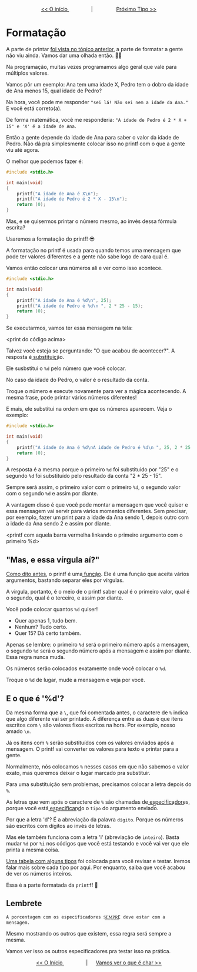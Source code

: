<p align="center"> <a href="printf_1.md"> << O início </a> &#8195;&#8195;&#8195;&#8195; | &#8195;&#8195;&#8195;&#8195; <a href="printf_3.md"> Próximo Tipo >> </a> </p>

# Formatação

A parte de printar [foi vista no tópico anterior](printf_1_copy.md), a parte de formatar a gente não viu ainda. Vamos dar uma olhada então. 🐱‍💻

Na programação, muitas vezes programamos algo geral que vale para múltiplos valores.

Vamos pôr um exemplo: Ana tem uma idade X, Pedro tem o dobro da idade de Ana menos 15, qual idade de Pedro?

Na hora, você pode me responder ``"sei lá! Não sei nem a idade da Ana."`` E você está correto(a).

De forma matemática, você me responderia: ``"A idade de Pedro é 2 * X + 15" e 'X' é a idade de Ana``. 

Então a gente depende da idade de Ana para saber o valor da idade de Pedro. Não dá pra simplesmente colocar isso no printf com o que a gente viu até agora.

O melhor que podemos fazer é: 

```c
#include <stdio.h>

int	main(void)
{
	printf("A idade de Ana é X\n");
	printf("A idade de Pedro é 2 * X - 15\n");
	return (0);
}
```

Mas, e se quisermos printar o número mesmo, ao invés dessa fórmula escrita?

Usaremos a formatação do printf! :sunglasses:

A formatação no printf é usada para quando temos uma mensagem que pode ter valores diferentes e a gente não sabe logo de cara qual é.

Vamos então colocar uns números ali e ver como isso acontece.

```c
#include <stdio.h>

int	main(void)
{
	printf("A idade de Ana é %d\n", 25);
	printf("A idade de Pedro é %d\n ", 2 * 25 - 15);
	return (0);
}
```

Se executarmos, vamos ter essa mensagem na tela:

<print do código acima>

Talvez você esteja se perguntando: "O que acabou de acontecer?". A resposta é s͟u͟b͟s͟t͟i͟t͟u͟i͟ç͟ã͟o.

Ele susbstitui o ``%d`` pelo número que você colocar. 

No caso da idade do Pedro, o valor é o resultado da conta.

Troque o número e execute novamente para ver a mágica acontecendo. A mesma frase, pode printar vários números diferentes!

E mais, ele substitui na ordem em que os números aparecem. Veja o exemplo:

```c
#include <stdio.h>

int	main(void)
{
	printf("A idade de Ana é %d\nA idade de Pedro é %d\n ", 25, 2 * 25 - 15);
	return (0);
}
```

A resposta é a mesma porque o primeiro ``%d`` foi substituído por "25" e o segundo ``%d`` foi substituído pelo resultado da conta "2 * 25 - 15".

Sempre será assim, o primeiro valor com o primeiro ``%d``, o segundo valor com o segundo ``%d`` e assim por diante.

A vantagem disso é que você pode montar a mensagem que você quiser e essa mensagem vai servir para vários momentos diferentes. Sem precisar, por exemplo, fazer um print para a idade da Ana sendo 1, depois outro com a idade da Ana sendo 2 e assim por diante.

<printf com aquela barra vermelha linkando o primeiro argumento com o primeiro %d>

## "Mas, e essa vírgula aí?"

[Como dito antes](printf_1_copy.md), o printf é uma [f͟u͟n͟ç͟ã͟o](../6_funcao/funcao_1.md). Ele é uma função que aceita vários argumentos, bastando separar eles por vírgulas.

A virgula, portanto, é o meio de o printf saber qual é o primeiro valor, qual é o segundo, qual é o terceiro, e assim por diante.

Você pode colocar quantos ``%d`` quiser!
- Quer apenas 1, tudo bem.
- Nenhum? Tudo certo.
- Quer 15? Dá certo também.

Apenas se lembre: o primeiro ``%d`` será o primeiro número após a mensagem, o segundo ``%d`` será o segundo número após a mensagem e assim por diante. Essa regra nunca muda.

Os números serão colocados exatamente onde você colocar o ``%d``.

Troque o ``%d`` de lugar, mude a mensagem e veja por você.

## E o que é '%d'?

Da mesma forma que a ``\``, que foi comentada antes, o caractere de ``%`` indica que algo diferente vai ser printado. A diferença entre as duas é que itens escritos com ``\`` são valores fixos escritos na hora. Por exemplo, nosso amado ``\n``.

Já os itens com ``%`` serão substituídos com os valores enviados após a mensagem. O printf vai converter os valores para texto e printar para a gente.

Normalmente, nós colocamos ``%`` nesses casos em que não sabemos o valor exato, mas queremos deixar o lugar marcado pra substituir.

Para uma substituição sem problemas, precisamos colocar a letra depois do ``%``.

As letras que vem após o caractere de ``%`` são chamadas de e͟s͟p͟e͟c͟i͟f͟i͟c͟a͟d͟o͟r͟e͟s, porque você está e͟s͟p͟e͟c͟i͟f͟i͟c͟a͟n͟d͟o o ``tipo`` do argumento enviado.

Por que a letra 'd'? É a abreviação da palavra ``dígito``. Porque os números são escritos com dígitos ao invés de letras.

Mas ele também funciona com a letra 'i' (abreviação de ``inteiro``). Basta mudar ``%d`` por ``%i`` nos códigos que você está testando e você vai ver que ele printa a mesma coisa.

[Uma tabela com alguns tipos](tipos_de_especificadores.md) foi colocada para você revisar e testar. Iremos falar mais sobre cada tipo por aqui. Por enquanto, saiba que você acabou de ver os números inteiros.

Essa é a parte formatada da ``printf``! :partying_face:

## Lembrete
``A porcentagem com os especificadores S͟E͟M͟P͟R͟E deve estar com a mensagem.``

Mesmo mostrando os outros que existem, essa regra será sempre a mesma.

Vamos ver isso os outros especificadores pra testar isso na prática.

<p align="center"> <a href="printf_1.md"> << O Início </a> &#8195;&#8195;&#8195;&#8195; | &#8195; <a href="printf_3.md"> Vamos ver o que é char >> </a> </p>
